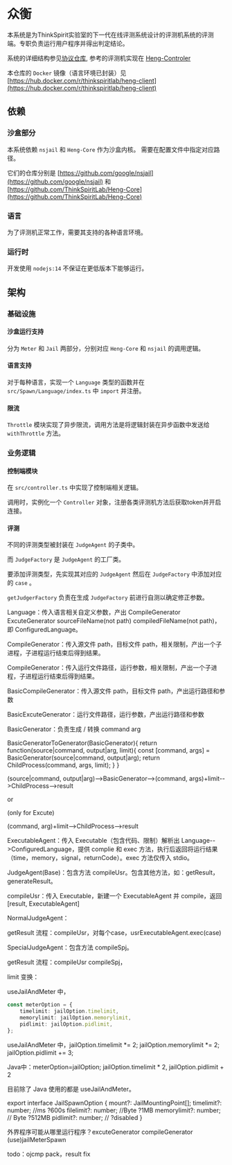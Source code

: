 # 众衡

本系统是为ThinkSpirit实验室的下一代在线评测系统设计的评测机系统的评测端。专职负责运行用户程序并得出判定结论。

系统的详细结构参见[协议仓库](https://github.com/ThinkSpiritLab/Heng-Protocol), 参考的评测机实现在 [Heng-Controler](https://github.com/ThinkSpiritLab/heng-controller)

本仓库的 `Docker` 镜像（语言环境已封装）见 [https://hub.docker.com/r/thinkspiritlab/heng-client](https://hub.docker.com/r/thinkspiritlab/heng-client)

## 依赖

### 沙盒部分

本系统依赖 `nsjail` 和 `Heng-Core` 作为沙盒内核。
需要在配置文件中指定对应路径。

它们的仓库分别是 [https://github.com/google/nsjail](https://github.com/google/nsjail) 和 [https://github.com/ThinkSpiritLab/Heng-Core](https://github.com/ThinkSpiritLab/Heng-Core)

### 语言

为了评测机正常工作，需要其支持的各种语言环境。

### 运行时

开发使用 `nodejs:14` 不保证在更低版本下能够运行。

## 架构

### 基础设施

#### 沙盒运行支持

分为 `Meter` 和 `Jail` 两部分，分别对应 `Heng-Core` 和 `nsjail` 的调用逻辑。

#### 语言支持

对于每种语言，实现一个 `Language` 类型的函数并在 `src/Spawn/Language/index.ts` 中 `import` 并注册。

#### 限流

`Throttle` 模块实现了异步限流，调用方法是将逻辑封装在异步函数中发送给 `withThrottle` 方法。

### 业务逻辑

#### 控制端模块

在 `src/controller.ts` 中实现了控制端相关逻辑。

调用时，实例化一个 `Controller` 对象，注册各类评测机方法后获取token并开启连接。

#### 评测

不同的评测类型被封装在 `JudgeAgent` 的子类中。

而 `JudgeFactory` 是 `JudgeAgent` 的工厂类。

要添加评测类型，先实现其对应的 `JudgeAgent` 然后在 `JudgeFactory` 中添加对应的 `case` 。

`getJudgerFactory` 负责在生成 `JudgeFactory` 前进行自测以确定修正参数。


Language：传入语言相关自定义参数，产出 CompileGenerator ExcuteGenerator sourceFileName(not path) compiledFileName(not path)，即 ConfiguredLanguage。

CompileGenerator：传入源文件 path，目标文件 path，相关限制，产出一个子进程，子进程运行结束后得到结果。

CompileGenerator：传入运行文件路径，运行参数，相关限制，产出一个子进程，子进程运行结束后得到结果。

BasicCompileGenerator：传入源文件 path，目标文件 path，产出运行路径和参数

BasicExcuteGenerator：运行文件路径，运行参数，产出运行路径和参数

BasicGenerator：负责生成 / 转换 command arg

BasicGeneratorToGenerator(BasicGenerator){
    return function(source|command, output|arg, limit){
        const [command, args] = BasicGenerator(source|command, output|arg);
        return ChildProcess(command, args, limit);
    }
}

(source|command, output|arg)-->BasicGenerator-->(command, args)+limit-->ChildProcess-->result

or

(only for Excute)

(command, arg)+limit-->ChildProcess-->result

ExecutableAgent：传入 Executable（包含代码、限制）解析出 Language-->ConfiguredLanguage，提供 complie 和 exec 方法，执行后返回将运行结果（time，memory，signal，returnCode）。exec 方法仅传入 stdio。

JudgeAgent(Base)：包含方法 compileUsr。包含其他方法，如：getResult，generateResult。

compileUsr：传入 Executable，新建一个 ExecutableAgent 并 compile，返回[result, ExecutableAgent]

NormalJudgeAgent：

getResult 流程：compileUsr，对每个case，usrExecutableAgent.exec(case)

SpecialJudgeAgent：包含方法 compileSpj。

getResult 流程：compileUsr compileSpj，


limit 变换：

useJailAndMeter 中，

```ts
const meterOption = {
    timelimit: jailOption.timelimit,
    memorylimit: jailOption.memorylimit,
    pidlimit: jailOption.pidlimit,
};
```

useJailAndMeter 中，jailOption.timelimit *= 2; jailOption.memorylimit *= 2; jailOption.pidlimit += 3;

Java中：meterOption=jailOption; jailOption.timelimit * 2, jailOption.pidlimit + 2

目前除了 Java 使用的都是 useJailAndMeter。


export interface JailSpawnOption {
    mount?: JailMountingPoint[];
    timelimit?: number; //ms ?600s
    filelimit?: number; //Byte ?1MB
    memorylimit?: number; // Byte ?512MB
    pidlimit?: number; // ?disabled
}

外界程序可能从哪里运行程序？excuteGenerator compileGenerator (use)jailMeterSpawn

todo：ojcmp pack，result fix